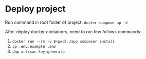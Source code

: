 # Deploy project

Run command in root folder of project: `docker-compose up -d` 

After deploy docker containers, need to run few follows commands: 

1. `docker run --rm -v $(pwd):/app composer install` 
2. `cp .env.example .env` 
3. `php artisan key:generate`